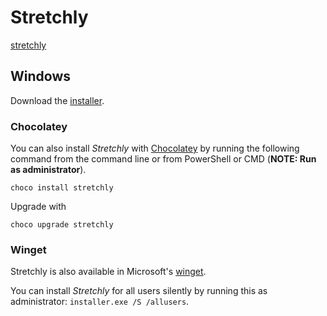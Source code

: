 # Stretchly

[stretchly](https://hovancik.net/stretchly/)

## Windows

Download the [installer](https://github.com/hovancik/stretchly/releases/download/v1.6.0/Stretchly.Setup.1.6.0.exe).

### Chocolatey

You can also install *Stretchly* with [Chocolatey](https://chocolatey.org/) by running the following command from the command line or from PowerShell or CMD (**NOTE: Run as administrator**).

```
choco install stretchly
```

Upgrade with

```
choco upgrade stretchly
```

### Winget

Stretchly is also available in Microsoft's [winget](https://docs.microsoft.com/en-us/windows/package-manager/winget/).

You can install *Stretchly* for all users silently by running this as administrator: `installer.exe /S /allusers`.